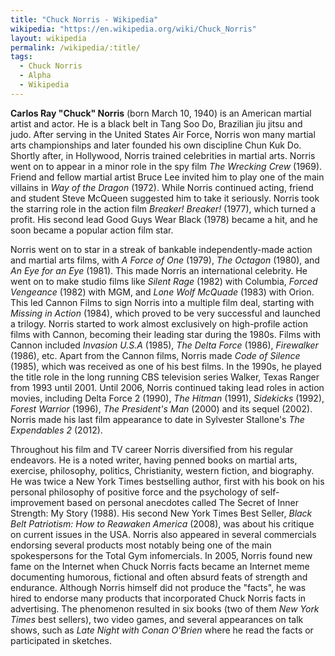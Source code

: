 ```yaml
---
title: "Chuck Norris - Wikipedia"
wikipedia: "https://en.wikipedia.org/wiki/Chuck_Norris"
layout: wikipedia
permalink: /wikipedia/:title/
tags:
  - Chuck Norris
  - Alpha
  - Wikipedia
---
```

**Carlos Ray "Chuck" Norris** (born March 10, 1940) is an American martial artist and actor. He is a black belt in Tang Soo Do, Brazilian jiu jitsu and judo. After serving in the United States Air Force, Norris won many martial arts championships and later founded his own discipline Chun Kuk Do. Shortly after, in Hollywood, Norris trained celebrities in martial arts. Norris went on to appear in a minor role in the spy film *The Wrecking Crew* (1969). Friend and fellow martial artist Bruce Lee invited him to play one of the main villains in *Way of the Dragon* (1972). While Norris continued acting, friend and student Steve McQueen suggested him to take it seriously. Norris took the starring role in the action film *Breaker! Breaker!* (1977), which turned a profit. His second lead Good Guys Wear Black (1978) became a hit, and he soon became a popular action film star.

Norris went on to star in a streak of bankable independently-made action and martial arts films, with *A Force of One* (1979), *The Octagon* (1980), and *An Eye for an Eye* (1981). This made Norris an international celebrity. He went on to make studio films like *Silent Rage* (1982) with Columbia, *Forced Vengeance* (1982) with MGM, and *Lone Wolf McQuade* (1983) with Orion. This led Cannon Films to sign Norris into a multiple film deal, starting with *Missing in Action* (1984), which proved to be very successful and launched a trilogy. Norris started to work almost exclusively on high-profile action films with Cannon, becoming their leading star during the 1980s. Films with Cannon included *Invasion U.S.A* (1985), *The Delta Force* (1986), *Firewalker* (1986), etc. Apart from the Cannon films, Norris made *Code of Silence* (1985), which was received as one of his best films. In the 1990s, he played the title role in the long running CBS television series Walker, Texas Ranger from 1993 until 2001. Until 2006, Norris continued taking lead roles in action movies, including Delta Force 2 (1990), *The Hitman* (1991), *Sidekicks* (1992), *Forest Warrior* (1996), *The President's Man* (2000) and its sequel (2002). Norris made his last film appearance to date in Sylvester Stallone's *The Expendables 2* (2012).

Throughout his film and TV career Norris diversified from his regular endeavors. He is a noted writer, having penned books on martial arts, exercise, philosophy, politics, Christianity, western fiction, and biography. He was twice a New York Times bestselling author, first with his book on his personal philosophy of positive force and the psychology of self-improvement based on personal anecdotes called The Secret of Inner Strength: My Story (1988). His second New York Times Best Seller, *Black Belt Patriotism: How to Reawaken America* (2008), was about his critique on current issues in the USA. Norris also appeared in several commercials endorsing several products most notably being one of the main spokespersons for the Total Gym infomercials. In 2005, Norris found new fame on the Internet when Chuck Norris facts became an Internet meme documenting humorous, fictional and often absurd feats of strength and endurance. Although Norris himself did not produce the "facts", he was hired to endorse many products that incorporated Chuck Norris facts in advertising. The phenomenon resulted in six books (two of them *New York Times* best sellers), two video games, and several appearances on talk shows, such as *Late Night with Conan O'Brien* where he read the facts or participated in sketches.